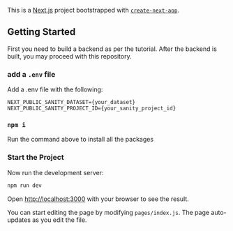 This is a [Next.js](https://nextjs.org/) project bootstrapped with [`create-next-app`](https://github.com/vercel/next.js/tree/canary/packages/create-next-app).

## Getting Started

First you need to build a backend as per the tutorial. After the backend is built, you may proceed with this repository.

### add a `.env` file

Add a .env file with the following:
```
NEXT_PUBLIC_SANITY_DATASET={your_dataset}
NEXT_PUBLIC_SANITY_PROJECT_ID={your_sanity_project_id}
```

### `npm i`

Run the command above to install all the packages

### Start the Project

Now run the development server:

```bash
npm run dev
```

Open [http://localhost:3000](http://localhost:3000) with your browser to see the result.

You can start editing the page by modifying `pages/index.js`. The page auto-updates as you edit the file.

